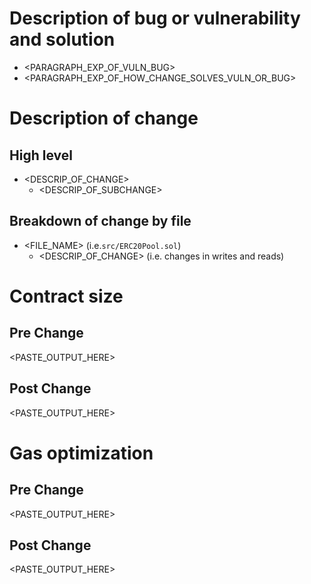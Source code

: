 
<!---
DELETE SECTION BEFORE CRAFTING PR
CHANGES IN SCOPE /SRC DIR:
- resizing / retyping variables for gas optimization
- moving variables in methods
- altering decorators of methods (i.e. view -> internal/external)
- signif restructuring should be avoided, but if necessary moving of functions accross files
- altering logic
-->

# Description of bug or vulnerability and solution
* <PARAGRAPH_EXP_OF_VULN_BUG>
* <PARAGRAPH_EXP_OF_HOW_CHANGE_SOLVES_VULN_OR_BUG>

# Description of change
## High level
* <DESCRIP_OF_CHANGE>
  * <DESCRIP_OF_SUBCHANGE>

## Breakdown of change by file
* <FILE_NAME> (i.e.`src/ERC20Pool.sol`)
  * <DESCRIP_OF_CHANGE> (i.e. changes in writes and reads)

# Contract size
## Pre Change
<PASTE_OUTPUT_HERE>
## Post Change
<PASTE_OUTPUT_HERE>

# Gas optimization
## Pre Change
<PASTE_OUTPUT_HERE>
## Post Change
<PASTE_OUTPUT_HERE>


